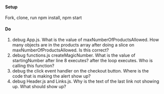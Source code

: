 #### Setup
Fork, clone, run npm install, npm start

#### Do
 1.  debug App.js. What is the value of maxNumberOfProductsAllowed. How many objects are in the products array after doing a slice on maxNumberOfProductsAllowed. Is this correct?
 2.  debug functions.js createMagicNumber. What is the value of startingNumber after line 8 executes? after the loop executes. Who is calling this function? 
 3.  debug the click event handler on the checkout button. Where is the code that is making the alert show up?
 4.  debug Header.js and Links.js. Why is the text of the last link not showing up. What should show up?
